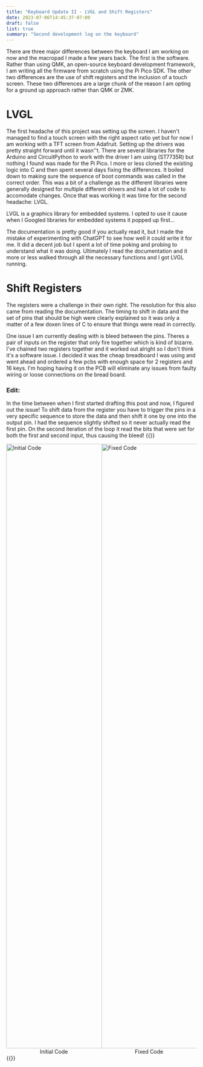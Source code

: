 ```yaml
---
title: "Keyboard Update II - LVGL and Shift Registers"
date: 2023-07-06T14:45:37-07:00
draft: false
list: true
summary: "Second development log on the keyboard"
---
```



There are three major differences between the keyboard I am working on now and the macropad I made a few years back. The first is the software. Rather than using QMK, an open-source keyboard development framework, I am writing all the firmware from scratch using the Pi Pico SDK. The other two differences are the use of shift registers and the inclusion of a touch screen. These two differences are a large chunk of the reason I am opting for a ground up approach rather than QMK or ZMK.

# LVGL
The first headache of this project was setting up the screen. I haven't managed to find a touch screen with the right aspect ratio yet but for now I am working with a TFT screen from Adafruit. Setting up the drivers was pretty straight forward until it wasn''t. There are several libraries for the Arduino and CircuitPython to work with the driver I am using (ST7735R) but nothing I found was made for the Pi Pico. I more or less cloned the existing logic into C and then spent several days fixing the differences. It boiled down to making sure the sequence of boot commands was called in the correct order. This was a bit of a challenge as the different libraries were generally designed for multiple different drivers and had a lot of code to accomodate changes. Once that was working it was time for the second headache: LVGL.

LVGL is a graphics library for embedded systems. I opted to use it cause when I Googled libraries for embedded systems it popped up first...

The documentation is pretty good if you actually read it, but I made the mistake of experimenting with ChatGPT to see how well it could write it for me. It did a decent job but I spent a lot of time poking and probing to understand what it was doing. Ultimately I read the documentation and it more or less walked through all the necessary functions and I got LVGL running.

# Shift Registers

The registers were a challenge in their own right. The resolution for this also came from reading the documentation. The timing to shift in data and the set of pins that should be high were clearly explained so it was only a matter of a few doxen lines of C to ensure that things were read in correctly. 

One issue I am currently dealing with is bleed between the pins. Theres a pair of inputs on the register that only fire together which is kind of bizarre. I've chained two registers together and it worked out alright so I don't think it's a software issue. I decided it was the cheap breadboard I was using and went ahead and ordered a few pcbs with enough space for 2 registers and 16 keys. I'm hoping having it on the PCB will eliminate any issues from faulty wiring or loose connections on the bread board.

### Edit:
In the time between when I first started drafting this post and now, I figured out the issue! To shift data from the register you have to trigger the pins in a very specific sequence to store the data and then shift it one by one into the output pin. I had the sequence slightly shifted so it never actually read the first pin. On the second iteration of the loop it read the bits that were set for both the first and second input, thus causing the bleed!
{{<raw>}}
<div style="display: flex; flex-direction: row;">
<div style="width: 50%">
<img src="../imgs/registers_before.png" alt="Initial Code" style="height:40vh; width: auto;">
<figcaption style="text-align: center;">Initial Code</figcaption>

</div>
<div style="width: 50%">
<img src="../imgs/registers_after.png" alt="Fixed Code" style="height:40vh; width: auto;">
<figcaption style="text-align: center;">Fixed Code</figcaption>

</div>
</div>
{{</raw>}}
<!-- 
![Initial Code](../imgs/registers_before.png "Initial Code")
![Fixed Code](../imgs/registers_after.png "Fixed Code") -->

